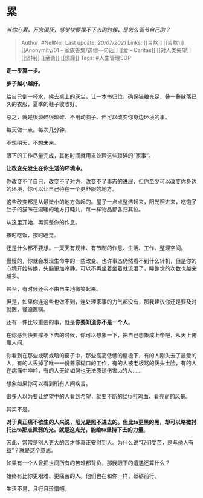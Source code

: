 # 累
*当你心累，万念俱灰，感觉快要撑不下去的时候，是怎么调节自己的？*

> Author: #NellNell 
Last update: *20/07/2021* 
Links: [[苦熬]] [[苦熬1]] [[Anonymity/01 - 家族答集/送你一句话]] [[爱 - Caritas]] [[对人类失望]] [[坚持]] [[至勇]] [[烦躁]] 
Tags:  #人生管理SOP 
  

**走一步算一步。**

**步子越小越好。**

给自己倒一杯水，拂去桌上的灰尘，让一本书归位，确保猫粮充足，叠一叠散落已久的衣服，夏季的鞋子收收好。

总之，就是很琐碎很琐碎、不用动脑子、但可以改变你身边环境的事。

每天做一点。每次几分钟。

不想明天，不想未来。

眼下的工作尽量完成，其他时间就用来处理这些琐碎的”家事“。

**让改变先发生在你生活的环境中。**

你改变不了自己，改变不了对方，改变不了事态的进展，但你至少可以改变你身边的环境，你可以让自己待在一个更舒服的地方。

这些改变都是从最微小的地方做起的。屋子一点点整洁起来，阳光照进来，吃饱了肚子的猫咪在温暖的地方打盹儿，每一样物品都各归其位。

从这里开始，再调整你的作息。

按时吃饭，按时睡觉。

还是什么都不要想。一天天有规律、有节制的作息、生活、工作、整理空间。

慢慢的，你就会发现生命中的一些改变。也许事态仍然看不到什么转机，但是你的心境开始转换，头脑更加冷静。可以不再坐着坐着就流泪了，睡整觉的次数也越来越多。

甚至，有时候还会不由自主地微笑起来。

但是，如果你连这些也做不到，连处理家事的力气都没有，那我建议你还是要及时就医，谨遵医嘱。

还有一件比较重要的事，就是**你要知道你不是一个人**。

在你感到快要撑不下去的时候，你可以想象一下，把自己想象成上帝吧，从天上俯瞰人间。

你看到在那些或明或暗的窗子中，那些高高低低的屋檐下，有的人刚失去了最爱的人，有的人丢掉了唯一一份养家糊口的工作，有的人被老板骂的灰头土脸，有的人在病痛中呻吟，有的人无论如何也无法原谅伤害ta的人……

想象如果你可以看到所有人间疾苦。

很多人以为要让绝望中的人看到希望，就要不断的给ta打鸡血、看亮丽的风景。

其实不是。

**对于真正痛不欲生的人来说，阳光是照不进去的。但比ta更黑的黑，却可以略微衬托出ta那点微弱的光。就是这点光，能给ta坚持下去的力量**。

因此，常常是别人更大的苦才能真正安慰到人。为什么说“我们受苦，是与他人有益”？就是这个意思。

如果有一个人曾把世间所有的苦难都背负，那我眼下的遭遇还算什么？

始终有比你更艰难、更痛苦的人。他们也在和你一样，砥砺前行。

生活不易，且行且珍惜吧。